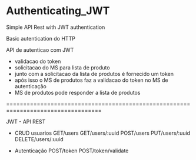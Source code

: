 # Authenticating_JWT
Simple API Rest with JWT authentication 


Basic autentication do HTTP

API de autenticao com JWT 
- validacao do token
- solicitacao do MS para lista de produto
- junto com a solicitacao da lista de produtos é fornecido um token 
- após isso o MS de produtos faz a validacao do token no MS de autenticação
- MS de produtos pode responder a lista de produtos

==================================================================================

JWT - API REST

- CRUD usuarios
	GET/users 
	GET/users/:uuid
	POST/users
	PUT/users/:uuid
	DELETE/users/:uuid

- Autenticação
	POST/token
	POST/token/validate
